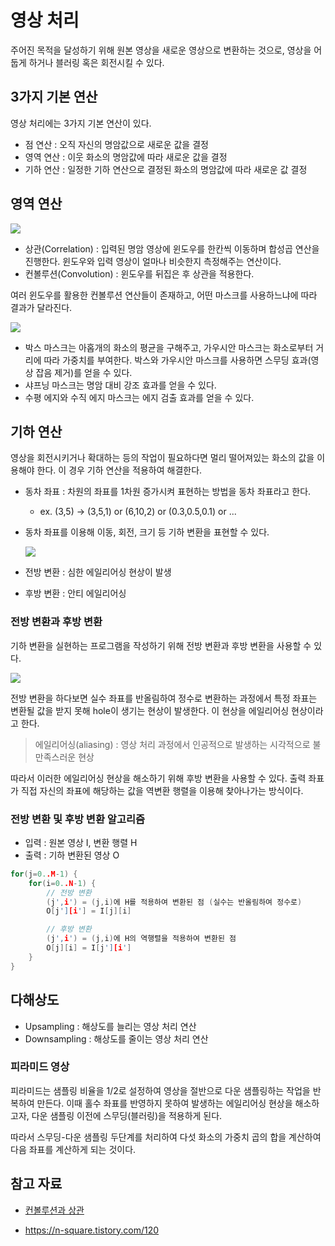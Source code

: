 # 영상 처리

주어진 목적을 달성하기 위해 원본 영상을 새로운 영상으로 변환하는 것으로, 영상을 어둡게 하거나 블러링 혹은 회전시킬 수 있다.

## 3가지 기본 연산

영상 처리에는 3가지 기본 연산이 있다.

- 점 연산 : 오직 자신의 명암값으로 새로운 값을 결정
- 영역 연산 : 이웃 화소의 명암값에 따라 새로운 값을 결정
- 기하 연산 : 일정한 기하 연산으로 결정된 화소의 명암값에 따라 새로운 값 결정

## 영역 연산

<img src="https://github-production-user-asset-6210df.s3.amazonaws.com/67703882/246891791-93e5677c-3726-4cb3-b516-75de528a7625.png?X-Amz-Algorithm=AWS4-HMAC-SHA256&X-Amz-Credential=AKIAIWNJYAX4CSVEH53A%2F20230619%2Fus-east-1%2Fs3%2Faws4_request&X-Amz-Date=20230619T170333Z&X-Amz-Expires=300&X-Amz-Signature=53f9bf83a2b55e2ee55e37aef1c108380a218c1f05b67099488e9c7220c29e88&X-Amz-SignedHeaders=host&actor_id=67703882&key_id=0&repo_id=400976668" />

- 상관(Correlation) : 입력된 명암 영상에 윈도우를 한칸씩 이동하며 합성곱 연산을 진행한다. 윈도우와 입력 영상이 얼마나 비슷한지 측정해주는 연산이다.
- 컨볼루션(Convolution) : 윈도우를 뒤집은 후 상관을 적용한다.

여러 윈도우를 활용한 컨볼루션 연산들이 존재하고, 어떤 마스크를 사용하느냐에 따라 결과가 달라진다.

<img src="https://github-production-user-asset-6210df.s3.amazonaws.com/67703882/246892937-d3ec2b1f-5ec4-40f8-aaa9-aa9870c002be.png?X-Amz-Algorithm=AWS4-HMAC-SHA256&X-Amz-Credential=AKIAIWNJYAX4CSVEH53A%2F20230619%2Fus-east-1%2Fs3%2Faws4_request&X-Amz-Date=20230619T171059Z&X-Amz-Expires=300&X-Amz-Signature=0babcca09423353d77cef941a0d4deb2b5613cb4a838d98d34eccabc750300cf&X-Amz-SignedHeaders=host&actor_id=67703882&key_id=0&repo_id=400976668" />

- 박스 마스크는 아홉개의 화소의 평균을 구해주고, 가우시안 마스크는 화소로부터 거리에 따라 가중치를 부여한다. 박스와 가우시안 마스크를 사용하면 스무딩 효과(영상 잡음 제거)를 얻을 수 있다.
- 샤프닝 마스크는 명암 대비 강조 효과를 얻을 수 있다.
- 수평 에지와 수직 에지 마스크는 에지 검출 효과를 얻을 수 있다.

## 기하 연산

영상을 회전시키거나 확대하는 등의 작업이 필요하다면 멀리 떨어져있는 화소의 값을 이용해야 한다. 이 경우 기하 연산을 적용하여 해결한다.

- 동차 좌표 : 차원의 좌표를 1차원 증가시켜 표현하는 방법을 동차 좌표라고 한다.

  - ex. (3,5) -> (3,5,1) or (6,10,2) or (0.3,0.5,0.1) or ...

- 동차 좌표를 이용해 이동, 회전, 크기 등 기하 변환을 표현할 수 있다.

  <img src="https://github-production-user-asset-6210df.s3.amazonaws.com/67703882/246893669-7237c288-47cf-4e38-a0d2-d999e37b187a.png?X-Amz-Algorithm=AWS4-HMAC-SHA256&X-Amz-Credential=AKIAIWNJYAX4CSVEH53A%2F20230619%2Fus-east-1%2Fs3%2Faws4_request&X-Amz-Date=20230619T171603Z&X-Amz-Expires=300&X-Amz-Signature=7774bdb9141ad8484b3c87ebe721981624bf7d6e1ecb01c774d87dcc89c52ce7&X-Amz-SignedHeaders=host&actor_id=67703882&key_id=0&repo_id=400976668" />

- 전방 변환 : 심한 에일리어싱 현상이 발생
- 후방 변환 : 안티 에일리어싱

### 전방 변환과 후방 변환

기하 변환을 실현하는 프로그램을 작성하기 위해 전방 변환과 후방 변환을 사용할 수 있다.

<img src="https://github-production-user-asset-6210df.s3.amazonaws.com/67703882/246898713-e8795c01-e835-490f-9f30-c66d3531b551.png?X-Amz-Algorithm=AWS4-HMAC-SHA256&X-Amz-Credential=AKIAIWNJYAX4CSVEH53A%2F20230619%2Fus-east-1%2Fs3%2Faws4_request&X-Amz-Date=20230619T174814Z&X-Amz-Expires=300&X-Amz-Signature=5f4c0e757ad433097dd9764cfb858f6147a9b56bdd0cdf077ab9bd8f60697dd1&X-Amz-SignedHeaders=host&actor_id=67703882&key_id=0&repo_id=400976668" />

전방 변환을 하다보면 실수 좌표를 반올림하여 정수로 변환하는 과정에서 특정 좌표는 변환될 값을 받지 못해 hole이 생기는 현상이 발생한다. 이 현상을 에일리어싱 현상이라고 한다.

> 에일리어싱(aliasing) : 영상 처리 과정에서 인공적으로 발생하는 시각적으로 불만족스러운 현상

따라서 이러한 에일리어싱 현상을 해소하기 위해 후방 변환을 사용할 수 있다. 출력 좌표가 직접 자신의 좌표에 해당하는 값을 역변환 행렬을 이용해 찾아나가는 방식이다.

### 전방 변환 및 후방 변환 알고리즘

- 입력 : 원본 영상 I, 변환 행렬 H
- 출력 : 기하 변환된 영상 O

```c
for(j=0..M-1) {
	for(i=0..N-1) {
		// 전방 변환
		(j',i') = (j,i)에 H를 적용하여 변환된 점 (실수는 반올림하여 정수로)
		O[j'][i'] = I[j][i]

		// 후방 변환
		(j',i') = (j,i)에 H의 역행렬을 적용하여 변환된 점
		O[j][i] = I[j'][i']
	}
}
```

## 다해상도

- Upsampling : 해상도를 늘리는 영상 처리 연산
- Downsampling : 해상도를 줄이는 영상 처리 연산

### 피라미드 영상

피라미드는 샘플링 비율을 1/2로 설정하여 영상을 절반으로 다운 샘플링하는 작업을 반복하여 만든다. 이때 홀수 좌표를 반영하지 못하여 발생하는 에일리어싱 현상을 해소하고자, 다운 샘플링 이전에 스무딩(블러링)을 적용하게 된다.

따라서 스무딩-다운 샘플링 두단계를 처리하여 다섯 화소의 가중치 곱의 합을 계산하여 다음 좌표를 계산하게 되는 것이다.

## 참고 자료

- [컨볼루션과 상관](https://velog.io/@5050/%EC%BB%A8%EB%B3%BC%EB%A3%A8%EC%85%98%EA%B3%BC-%EC%83%81%EA%B4%80)

- https://n-square.tistory.com/120
